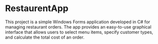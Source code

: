 # RestaurentApp
This project is a simple Windows Forms application developed in C# for managing restaurant orders. The app provides an easy-to-use graphical interface that allows users to select menu items, specify customer types, and calculate the total cost of an order.
